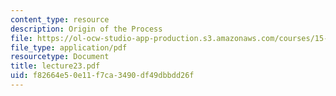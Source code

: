 ```yaml
---
content_type: resource
description: Origin of the Process
file: https://ol-ocw-studio-app-production.s3.amazonaws.com/courses/15-351-managing-the-innovation-process-fall-2002/f82664e50e11f7ca3490df49dbbdd26f_lecture23.pdf
file_type: application/pdf
resourcetype: Document
title: lecture23.pdf
uid: f82664e5-0e11-f7ca-3490-df49dbbdd26f
---
```

